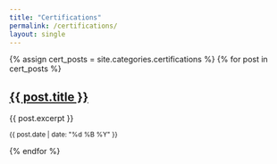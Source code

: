 ```yaml
---
title: "Certifications"
permalink: /certifications/
layout: single
---
```


{% assign cert_posts = site.categories.certifications %}
{% for post in cert_posts %}
  <article>
    <h2><a href="{{ post.url }}">{{ post.title }}</a></h2>
    <p>{{ post.excerpt }}</p>
    <p><small>{{ post.date | date: "%d %B %Y" }}</small></p>
  </article>
{% endfor %}
